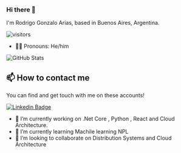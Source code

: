 ### Hi there 👋

I'm Rodrigo Gonzalo Arias, based in Buenos Aires, Argentina.

![visitors](https://visitor-badge.laobi.icu/badge?page_id=rodrigoarias12.visitor-badge)

- 🙋‍♂️ Pronouns: He/him

![GitHub Stats](https://github-readme-stats.vercel.app/api?username=rodrigoarias12&show_icons=true)

## 📫 How to contact me

You can find and get touch with me on these accounts!

[![Linkedin Badge](https://img.shields.io/badge/rodrigoarias12-follow%20on%20linkedin-blue?style=for-the-badge&logo=linkedin)](https://www.linkedin.com/in/rodrigogonzaloarias/)

- 🔭 I’m currently working on .Net Core , Python , React and Cloud Architecture.
- 🌱 I’m currently learning Machile learning NPL
- 👯 I’m looking to collaborate on Distribution Systems and Cloud Architecture
